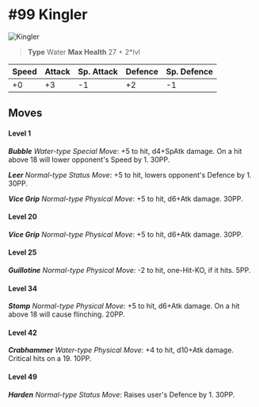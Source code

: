 # #99 Kingler


![Kingler](https://img.pokemondb.net/sprites/home/normal/1x/kingler.png)

> **Type** Water
> **Max Health** 27 + 2\*lvl

| Speed | Attack | Sp. Attack | Defence | Sp. Defence |
| ----- | ------ | ---------- | ------- | ----------- |
| +0 | +3 | -1 | +2 | -1 |

## Moves
#### Level 1

***Bubble** Water-type Special Move*: +5 to hit, d4+SpAtk damage. On a hit above 18 will lower opponent's Speed by 1. 30PP.

***Leer** Normal-type Status Move*: +5 to hit, lowers opponent's Defence by 1. 30PP.

***Vice Grip** Normal-type Physical Move*: +5 to hit, d6+Atk damage.  30PP.
#### Level 20

***Vice Grip** Normal-type Physical Move*: +5 to hit, d6+Atk damage.  30PP.
#### Level 25

***Guillotine** Normal-type Physical Move*: -2 to hit, one-Hit-KO, if it hits. 5PP.
#### Level 34

***Stomp** Normal-type Physical Move*: +5 to hit, d6+Atk damage. On a hit above 18 will cause flinching. 20PP.
#### Level 42

***Crabhammer** Water-type Physical Move*: +4 to hit, d10+Atk damage. Critical hits on a 19. 10PP.
#### Level 49

***Harden** Normal-type Status Move*: Raises user's Defence by 1. 30PP.

